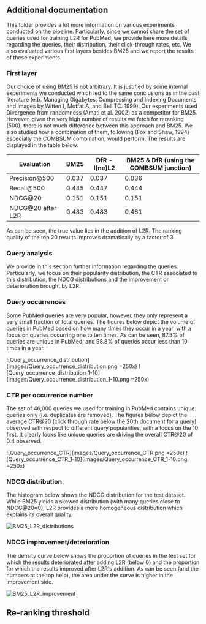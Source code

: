 ## Additional documentation

This folder provides a lot more information on various experiments conducted on the pipeline. Particularly, since we cannot share the set of queries used for training L2R for PubMed, we provide here more details regarding the queries, their distribution, their click-through rates, etc. We also evaluated various first layers besides BM25 and we report the results of these experiments.

### First layer
Our choice of using BM25 is not arbitrary. It is justified by some internal experiments we conducted which led to the same conclusions as in the past literature (e.b. Managing Gigabytes: Compressing and Indexing Documents and Images by Witten I, Moffat A, and Bell TC. 1999). Our experiments used Divergence from randomness (Amati et al. 2002) as a competitor for BM25. However, given the very high number of results we fetch for reranking (500), there is not much difference between this approach and BM25. We also studied how a combination of them, following (Fox and Shaw, 1994) especially the COMBSUM combination, would perform. The results are displayed in the table below.

| Evaluation         | BM25 | DfR - I(ne)L2 | BM25 & DfR (using the COMBSUM junction) |
| -------------      | ------------| ---         | ---         |
| Precision@500      | 0.037 | 0.037 | 0.036 |
| Recall@500         | 0.445 | 0.447 | 0.444 |
| NDCG@20            | 0.151 | 0.151 | 0.151 |
| NDCG@20 after L2R  | 0.483 | 0.483 | 0.481 |

As can be seen, the true value lies in the addition of L2R. The ranking quality of the top 20 results improves dramatically by a factor of 3.

### Query analysis
We provide in this section further information regarding the queries. Particularly, we focus on their popularity distribution, the CTR associated to this distribution, the NDCG distributions and the improvement or deterioration brought by L2R.

### Query occurrences
Some PubMed queries are very popular, however, they only represent a very small fraction of total queries. The figures below depict the volume of queries in PubMed based on how many times they occur in a year, with a focus on queries occurring one to ten times. As can be seen, 87.3% of queries are unique in PubMed, and 98.8% of queries occur less than 10 times in a year.

![Query_occurrence_distribution](images/Query_occurrence_distribution.png =250x)
![Query_occurrence_distribution_1-10](images/Query_occurrence_distribution_1-10.png =250x)

### CTR per occurrence number
The set of 46,000 queries we used for training in PubMed contains unique queries only (i.e. duplicates are removed). The figures below depict the average CTR@20 (click through rate below the 20th document for a query) observed with respect to different query popularities, with a focus on the 10 first. It clearly looks like unique queries are driving the overall CTR@20 of 0.4 observed.

![Query_occurrence_CTR](images/Query_occurrence_CTR.png =250x)
![Query_occurrence_CTR_1-10](images/Query_occurrence_CTR_1-10.png =250x)

### NDCG distribution
The histogram below shows the NDCG distribution for the test dataset. While BM25 yields a skewed distribution (with many queries close to NDCG@20=0), L2R provides a more homogeneous distribution which explains its overall quality.

![ BM25_L2R_distributions](BM25_L2R_distributions.png=500x)

### NDCG improvement/deterioration
The density curve below shows the proportion of queries in the test set for which the results deteriorated after adding L2R (below 0) and the proportion for which the results improved after L2R's addition. As can be seen (and the numbers at the top help), the area under the curve is higher in the improvement side.

![ BM25_L2R_improvement](BM25_L2R_improvement.png=500x)

## Re-ranking threshold

